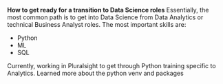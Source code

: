 **How to get ready for a transition to Data Science roles**
Essentially, the most common path is to get into Data Science from Data Analytics or technical Business Analyst roles.
The most important skills are:
- Python
- ML
- SQL

Currently, working in Pluralsight to get through Python training specific to Analytics. Learned more about the python venv and packages
